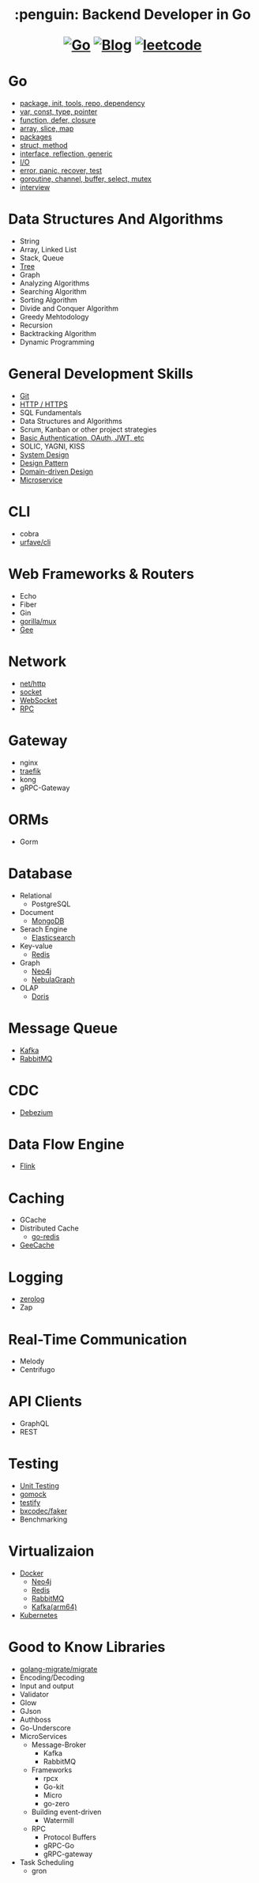 <h1 align="center"> :penguin: Backend Developer in Go

<p align="center">
  <a href="#Go"><img src="https://img.shields.io/badge/language-Go-blue.svg" alt="Go"></a>
  <a href="https://regy.dev"><img src="https://img.shields.io/badge/Blog-ReGY's Inspiration-critical.svg" alt="Blog"></a>
  <a href="https://github.com/ReGYChang/LeetCode"><img src="https://img.shields.io/badge/algo-leetcode-brightgreen.svg" alt="leetcode"></a>
</p>

# Go
- [package, init, tools, repo, dependency](go/pkg_init_tools_repo_dependency.md)
- [var, const, type, pointer](go/var_const_type_pointer.md)
- [function, defer, closure](go/function_defer_closure.md)
- [array, slice, map](go/array_slice_map.md)
- [packages](go/packages.md)
- [struct, method](go/struct_methods.md)
- [interface, reflection, generic](go/interface_reflection_generic.md)
- [I/O](go/io.md)
- [error, panic, recover, test](go/error_panic_recover_test.md)
- [goroutine, channel, buffer, select, mutex](go/go_channel_buffer_select_mutex.md)
- [interview](go/interview.md)

# Data Structures And Algorithms
  - String
  - Array, Linked List
  - Stack, Queue
  - [Tree](algo/tree.md)
  - Graph
  - Analyzing Algorithms
  - Searching Algorithm
  - Sorting Algorithm
  - Divide and Conquer Algorithm
  - Greedy Mehtodology
  - Recursion
  - Backtracking Algorithm
  - Dynamic Programming

# General Development Skills
  - [Git](general/git.md)
  - [HTTP / HTTPS](general/http_https.md)
  - SQL Fundamentals
  - Data Structures and Algorithms
  - Scrum, Kanban or other project strategies
  - [Basic Authentication, OAuth, JWT, etc](general/authentication.md)
  - SOLIC, YAGNI, KISS
  - [System Design](general/system_design.md)
  - [Design Pattern](general/design_pattern.md)
  - [Domain-driven Design](general/ddd.md)
  - [Microservice](general/microservice.md)
# CLI
  - cobra
  - [urfave/cli](cmd/urfave_cli.md)
# Web Frameworks & Routers
  - Echo
  - Fiber
  - Gin
  - [gorilla/mux](routers/gorilla_mux.md)
  - [Gee](routers/gee.md)
# Network
  - [net/http](network/net_http.md)
  - [socket](network/socket.md)
  - [WebSocket](network/websocket.md)
  - [RPC](network/rpc.md)
# Gateway
  - nginx
  - [traefik](gateway/traefik.md)
  - kong
  - gRPC-Gateway
# ORMs
  - Gorm
# Database
  - Relational
      - PostgreSQL
  - Document
      - [MongoDB](database/mongodb.md)
  - Serach Engine
      - [Elasticsearch](database/elasticsearch.md)
  - Key-value
      - [Redis](database/redis.md)
  - Graph
      - [Neo4j](database/neo4j.md)
      - [NebulaGraph](database/nebula.md)
  - OLAP
    - [Doris](database/doris.md)
# Message Queue
  - [Kafka](mq/kafka.md)
  - [RabbitMQ](mq/rabbitmq.md)
# CDC
  - [Debezium](cdc/debezium.md)
# Data Flow Engine
  - [Flink](data-flow/flink.md)
# Caching
  - GCache
  - Distributed Cache
      - [go-redis](go_redis.md)
  - [GeeCache](caching/gee_cache.md)
# Logging
  - [zerolog](logging/zerolog.md)
  - Zap
# Real-Time Communication
  - Melody
  - Centrifugo
# API Clients
  - GraphQL
  - REST
# Testing
  - [Unit Testing](testing/unit_test.md)
  - [gomock](testing/gomock.md)
  - [testify](testing/testify.md)
  - [bxcodec/faker](library/bxcodec_faker.md)
  - Benchmarking
# Virtualizaion
  - [Docker](virtualization/docker.md)
    - [Neo4j](virtualization/docker/neo4j/docker-compose.yml)
    - [Redis](virtualization/docker/redis/docker-compose.yml)
    - [RabbitMQ](virtualization/docker/rabbitmq/docker-compose.yml)
    - [Kafka(arm64)](virtualization/docker/kafka/arm64/docker-compose.yml)
  - [Kubernetes](virtualization/k8s.md)
# Good to Know Libraries
  - [golang-migrate/migrate](library/migrate.md)
  - Encoding/Decoding
  - Input and output
  - Validator
  - Glow
  - GJson
  - Authboss
  - Go-Underscore
  - MicroServices
      - Message-Broker
          - Kafka
          - RabbitMQ
      - Frameworks
          - rpcx
          - Go-kit
          - Micro
          - go-zero
      - Building event-driven
          - Watermill
      - RPC
          - Protocol Buffers
          - gRPC-Go
          - gRPC-gateway
  - Task Scheduling
      - gron